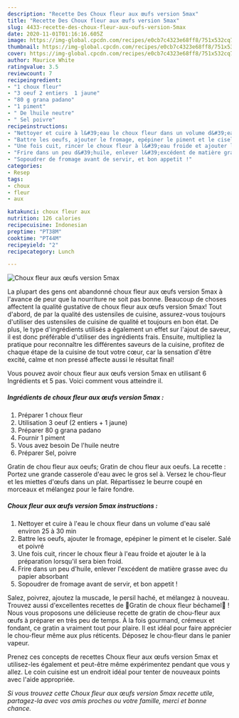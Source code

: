 ```yaml
---
description: "Recette Des Choux fleur aux œufs version 5max"
title: "Recette Des Choux fleur aux œufs version 5max"
slug: 4433-recette-des-choux-fleur-aux-oufs-version-5max
date: 2020-11-01T01:16:16.605Z
image: https://img-global.cpcdn.com/recipes/e0cb7c4323e68ff8/751x532cq70/choux-fleur-aux-oeufs-version-5max-photo-principale-de-la-recette.jpg
thumbnail: https://img-global.cpcdn.com/recipes/e0cb7c4323e68ff8/751x532cq70/choux-fleur-aux-oeufs-version-5max-photo-principale-de-la-recette.jpg
cover: https://img-global.cpcdn.com/recipes/e0cb7c4323e68ff8/751x532cq70/choux-fleur-aux-oeufs-version-5max-photo-principale-de-la-recette.jpg
author: Maurice White
ratingvalue: 3.5
reviewcount: 7
recipeingredient:
- "1 choux fleur"
- "3 oeuf 2 entiers  1 jaune"
- "80 g grana padano"
- "1 piment"
- " De lhuile neutre"
- " Sel poivre"
recipeinstructions:
- "Nettoyer et cuire à l&#39;eau le choux fleur dans un volume d&#39;eau salé environ 25 à 30 min"
- "Battre les oeufs, ajouter le fromage, epépiner le piment et le ciseler. Salé et poivré"
- "Une fois cuit, rincer le choux fleur à l&#39;eau froide et ajouter le à la préparation lorsqu&#39;il sera bien froid."
- "Frire dans un peu d&#39;huile, enlever l&#39;excédent de matière grasse avec du papier absorbant"
- "Sopoudrer de fromage avant de servir, et bon appetit !"
categories:
- Resep
tags:
- choux
- fleur
- aux

katakunci: choux fleur aux 
nutrition: 126 calories
recipecuisine: Indonesian
preptime: "PT38M"
cooktime: "PT44M"
recipeyield: "2"
recipecategory: Lunch

---
```



![Choux fleur aux œufs version 5max](https://img-global.cpcdn.com/recipes/e0cb7c4323e68ff8/751x532cq70/choux-fleur-aux-oeufs-version-5max-photo-principale-de-la-recette.jpg)

La plupart des gens ont abandonné choux fleur aux œufs version 5max à l'avance de peur que la nourriture ne soit pas bonne. Beaucoup de choses affectent la qualité gustative de choux fleur aux œufs version 5max! Tout d'abord, de par la qualité des ustensiles de cuisine, assurez-vous toujours d'utiliser des ustensiles de cuisine de qualité et toujours en bon état. De plus, le type d'ingrédients utilisés a également un effet sur l'ajout de saveur, il est donc préférable d'utiliser des ingrédients frais. Ensuite, multipliez la pratique pour reconnaître les différentes saveurs de la cuisine, profitez de chaque étape de la cuisine de tout votre cœur, car la sensation d'être excité, calme et non pressé affecte aussi le résultat final!

<!--inarticleads1-->

Vous pouvez avoir choux fleur aux œufs version 5max en utilisant 6 Ingrédients et 5 pas. Voici comment vous atteindre il.

##### Ingrédients de choux fleur aux œufs version 5max :

1. Préparer 1 choux fleur
1. Utilisation 3 oeuf (2 entiers + 1 jaune)
1. Préparer 80 g grana padano
1. Fournir 1 piment
1. Vous avez besoin  De l&#39;huile neutre
1. Préparer  Sel, poivre


Gratin de chou fleur aux oeufs; Gratin de chou fleur aux oeufs. La recette : Portez une grande casserole d&#39;eau avec le gros sel à. Versez le chou-fleur et les miettes d&#39;œufs dans un plat. Répartissez le beurre coupé en morceaux et mélangez pour le faire fondre. 

<!--inarticleads2-->

##### Choux fleur aux œufs version 5max instructions :

1. Nettoyer et cuire à l&#39;eau le choux fleur dans un volume d&#39;eau salé environ 25 à 30 min
1. Battre les oeufs, ajouter le fromage, epépiner le piment et le ciseler. Salé et poivré
1. Une fois cuit, rincer le choux fleur à l&#39;eau froide et ajouter le à la préparation lorsqu&#39;il sera bien froid.
1. Frire dans un peu d&#39;huile, enlever l&#39;excédent de matière grasse avec du papier absorbant
1. Sopoudrer de fromage avant de servir, et bon appetit !


Salez, poivrez, ajoutez la muscade, le persil haché, et mélangez à nouveau. Trouvez aussi d&#39;excellentes recettes de 🔸Gratin de choux fleur béchamel🔸 ! Nous vous proposons une délicieuse recette de gratin de chou-fleur aux œufs à préparer en très peu de temps. À la fois gourmand, crémeux et fondant, ce gratin a vraiment tout pour plaire. Il est idéal pour faire apprécier le chou-fleur même aux plus réticents. Déposez le chou-fleur dans le panier vapeur. 

<!--inarticleads1-->

<p>
Prenez ces concepts de recettes Choux fleur aux œufs version 5max et utilisez-les également et peut-être même expérimentez pendant que vous y allez. Le coin cuisine est un endroit idéal pour tenter de nouveaux points avec l'aide appropriée.
</p>

<p>
<i>Si vous trouvez cette Choux fleur aux œufs version 5max recette utile, partagez-la avec vos amis proches ou votre famille, merci et bonne chance.</i>
</p>
